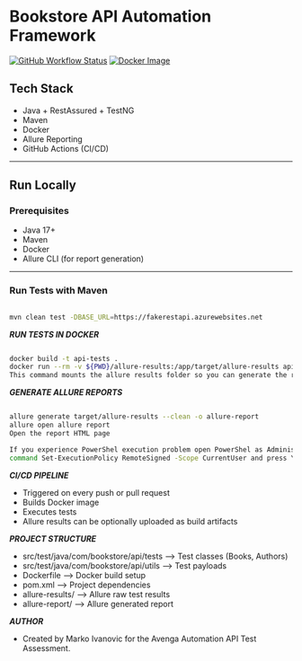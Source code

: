 #  Bookstore API Automation Framework

[![GitHub Workflow Status](https://github.com/MarkoDev-Apps/Avenga_Task/actions/workflows/ci.yml/badge.svg)](https://github.com/MarkoDev-Apps/Avenga_Task/actions/workflows/ci.yml)
[![Docker Image](https://img.shields.io/badge/docker--ready-blue)](https://hub.docker.com/r/markosdet/api-tests)


##  Tech Stack

- Java + RestAssured + TestNG
- Maven
- Docker
- Allure Reporting
- GitHub Actions (CI/CD)

---

##  Run Locally

###  Prerequisites

- Java 17+
- Maven
- Docker
- Allure CLI (for report generation)

---

###  Run Tests with Maven

```bash

mvn clean test -DBASE_URL=https://fakerestapi.azurewebsites.net

````
_**RUN TESTS IN DOCKER**_
```bash

docker build -t api-tests .
docker run --rm -v ${PWD}/allure-results:/app/target/allure-results api-tests
This command mounts the allure results folder so you can generate the report afterward.
```
_**GENERATE ALLURE REPORTS**_
```bash

allure generate target/allure-results --clean -o allure-report
allure open allure report
Open the report HTML page

If you experience PowerShel execution problem open PowerShel as Administrator mode and run
command Set-ExecutionPolicy RemoteSigned -Scope CurrentUser and press Y.
```
_**CI/CD PIPELINE**_

- Triggered on every push or pull request
- Builds Docker image
- Executes tests
- Allure results can be optionally uploaded as build artifacts

_**PROJECT STRUCTURE**_
- src/test/java/com/bookstore/api/tests       --> Test classes (Books, Authors)
- src/test/java/com/bookstore/api/utils       --> Test payloads
- Dockerfile                                  --> Docker build setup
- pom.xml                                     --> Project dependencies
- allure-results/                             --> Allure raw test results
- allure-report/                              --> Allure generated report

**_AUTHOR_**

- Created by Marko Ivanovic for the Avenga Automation API Test Assessment.


